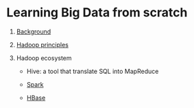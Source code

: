 # Learning Big Data from scratch

1. [Background](./background.md)

2. [Hadoop principles](./hadoop.md)

3. Hadoop ecosystem

   - Hive: a tool that translate SQL into MapReduce

   - [Spark](./spark.md)

   - [HBase](./hbase.md)

